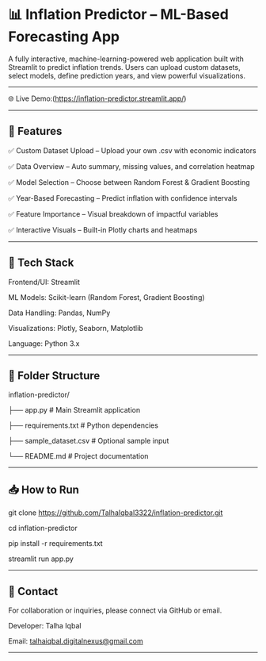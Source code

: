 # 📊 Inflation Predictor – ML-Based Forecasting App

A fully interactive, machine-learning-powered web application built with Streamlit to predict inflation trends. Users can upload custom datasets, select models, define prediction years, and view powerful visualizations.

------

🌐 Live Demo:(https://inflation-predictor.streamlit.app/)

------
🚀 Features
-----
✅ Custom Dataset Upload – Upload your own .csv with economic indicators

✅ Data Overview – Auto summary, missing values, and correlation heatmap

✅ Model Selection – Choose between Random Forest & Gradient Boosting

✅ Year-Based Forecasting – Predict inflation with confidence intervals

✅ Feature Importance – Visual breakdown of impactful variables

✅ Interactive Visuals – Built-in Plotly charts and heatmaps

------
🔧 Tech Stack
------
Frontend/UI: Streamlit

ML Models: Scikit-learn (Random Forest, Gradient Boosting)

Data Handling: Pandas, NumPy

Visualizations: Plotly, Seaborn, Matplotlib

Language: Python 3.x

------
📂 Folder Structure
-------
inflation-predictor/

├── app.py              # Main Streamlit application

├── requirements.txt    # Python dependencies

├── sample_dataset.csv  # Optional sample input

└── README.md           # Project documentation

-----
📥 How to Run
-----
git clone https://github.com/TalhaIqbal3322/inflation-predictor.git

cd inflation-predictor

pip install -r requirements.txt

streamlit run app.py

-----
📩 Contact
----
For collaboration or inquiries, please connect via GitHub or email.

Developer: Talha Iqbal

Email: talhaiqbal.digitalnexus@gmail.com

-----
